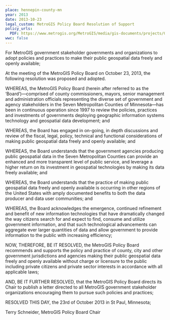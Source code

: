 ```yaml
---
place: hennepin-county-mn
year: 2013
date: 2013-10-23
legal_custom: MetroGIS Policy Board Resolution of Support
policy_urls:
  PDF: https://www.metrogis.org/MetroGIS/media/gis-documents/projects/003_MetroGISPolicyBoard_ResolutionOfSupport.pdf
wwc: false
---
```


For MetroGIS government stakeholder governments and organizations to adopt policies and practices to make their public geospatial data freely and openly available;

At the meeting of the MetroGIS Policy Board on October 23, 2013, the following resolution was proposed and adopted.

WHEREAS, the MetroGIS Policy Board (herein after referred to as the ‘Board’)—comprised of county commissioners, mayors, senior management and administration officials representing the diverse set of government and agency stakeholders in the Seven Metropolitan Counties of Minnesota—has been in continuous operation since 1997 to review the policies, practices and investments of governments deploying geographic information systems technology and geospatial data development; and

WHEREAS, the Board has engaged in on-going, in depth discussions and review of the fiscal, legal, policy, technical and functional considerations of making public geospatial data freely and openly available; and

WHEREAS, the Board understands that the government agencies producing public geospatial data in the Seven Metropolitan Counties can provide an enhanced and more transparent level of public service, and leverage a higher return on its investment in geospatial technologies by making its data freely available; and

WHEREAS, the Board understands that the practice of making public geospatial data freely and openly available is occurring in other regions of the United States with amply documented benefits to both the data producer and data user communities; and

WHEREAS, the Board acknowledges the emergence, continued refinement and benefit of new information technologies that have dramatically changed the way citizens search for and expect to find, consume and utilize government information, and that such technological advancements can aggregate ever larger quantities of data and allow government to provide information to the public with increasing efficiency;

NOW, THEREFORE, BE IT RESOLVED, the MetroGIS Policy Board recommends and supports the policy and practice of county, city and other government jurisdictions and agencies making their public geospatial data freely and openly available without charge or licensure to the public including private citizens and private sector interests in accordance with all applicable laws;

AND, BE IT FURTHER RESOLVED, that the MetroGIS Policy Board directs its Chair to publish a letter directed to all MetroGIS government stakeholder organizations encouraging them to pursue such policies and practices;

RESOLVED THIS DAY, the 23rd of October 2013 in St Paul, Minnesota;

Terry Schneider, MetroGIS Policy Board Chair
